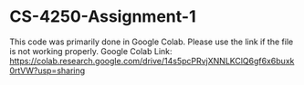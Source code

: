 # CS-4250-Assignment-1
This code was primarily done in Google Colab. Please use the link if the file is not working properly.
Google Colab Link: https://colab.research.google.com/drive/14s5pcPRvjXNNLKClQ6gf6x6buxk0rtVW?usp=sharing
